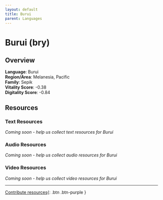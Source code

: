 ```yaml
---
layout: default
title: Burui
parent: Languages
---
```


# Burui (bry)

## Overview

**Language**: Burui  
**Region/Area**: Melanesia, Pacific  
**Family**: Sepik  
**Vitality Score**: -0.38  
**Digitality Score**: -0.84  

## Resources

### Text Resources
*Coming soon - help us collect text resources for Burui*

### Audio Resources
*Coming soon - help us collect audio resources for Burui*

### Video Resources
*Coming soon - help us collect video resources for Burui*

---

[Contribute resources](https://fairtrain.github.io/){: .btn .btn-purple }
